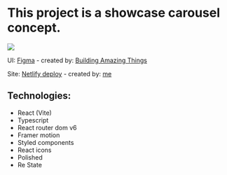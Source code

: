# This project is a showcase carousel concept.

<image src='./cover.png'>

UI: [Figma](https://www.figma.com/file/c20w32PL8BAczJVXo7BA8X/Food-web-app-design?node-id=0%3A1) - created by: [Building Amazing Things](https://www.youtube.com/watch?v=CBf0BOaIBVw&ab_channel=BuildingAmazingThings)

Site: [Netlify deploy](https://tangerine-wisp-0c82e5.netlify.app/) - created by: [me](https://github.com/raulpesilva)

## Technologies:

- React (Vite)
- Typescript
- React router dom v6
- Framer motion
- Styled components
- React icons
- Polished
- Re State
